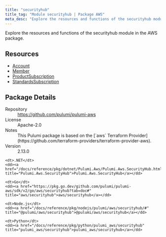 ```yaml
---
title: "securityhub"
title_tag: "Module securityhub | Package AWS"
meta_desc: "Explore the resources and functions of the securityhub module in the AWS package."
---
```


<!-- WARNING: this file was generated by Pulumi Docs Generator. -->
<!-- Do not edit by hand unless you're certain you know what you are doing! -->

Explore the resources and functions of the securityhub module in the AWS package.

<h2 id="resources">Resources</h2>
<ul class="api">
    <li><a href="account" title="Account"><span class="symbol resource"></span>Account</a></li>
    <li><a href="member" title="Member"><span class="symbol resource"></span>Member</a></li>
    <li><a href="productsubscription" title="ProductSubscription"><span class="symbol resource"></span>ProductSubscription</a></li>
    <li><a href="standardssubscription" title="StandardsSubscription"><span class="symbol resource"></span>StandardsSubscription</a></li>
</ul>

<h2 id="package-details">Package Details</h2>
<dl class="package-details">
	<dt>Repository</dt>
	<dd><a href="https://github.com/pulumi/pulumi-aws">https://github.com/pulumi/pulumi-aws</a></dd>
	<dt>License</dt>
	<dd>Apache-2.0</dd>
	<dt>Notes</dt>
	<dd>This Pulumi package is based on the [`aws` Terraform Provider](https://github.com/terraform-providers/terraform-provider-aws).</dd>
	<dt>Version</dt>
	<dd>2.13.0</dd>
</dl>



<dl class="tabular">

    <dt>.NET</dt>
    <dd><a href="/docs/reference/pkg/dotnet/Pulumi.Aws/Pulumi.Aws.SecurityHub.html" title="Pulumi.Aws.SecurityHub">Pulumi.Aws.SecurityHub</a></dd>

    <dt>Go</dt>
    <dd><a href="https://pkg.go.dev/github.com/pulumi/pulumi-aws/sdk/v2/go/aws/securityhub?tab=doc#" title="aws/securityhub">aws/securityhub</a></dd>

    <dt>Node.js</dt>
    <dd><a href="/docs/reference/pkg/nodejs/pulumi/aws/securityhub/#" title="@pulumi/aws/securityhub">@pulumi/aws/securityhub</a></dd>

    <dt>Python</dt>
    <dd><a href="/docs/reference/pkg/python/pulumi_aws/securityhub" title="pulumi_aws/securityhub">pulumi_aws/securityhub</a></dd>

</dl>

